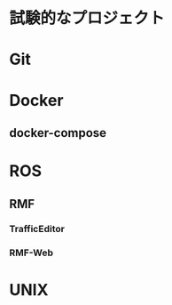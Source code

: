 # 試験的なプロジェクト

# Git

# Docker
## docker-compose

# ROS
## RMF
###  TrafficEditor
###  RMF-Web

# UNIX 
